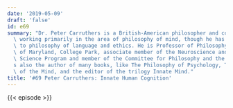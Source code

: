 ```yaml
---
date: '2019-05-09'
draft: 'false'
id: e69
summary: "Dr. Peter Carruthers is a British-American philosopher and cognitive scientist\
  \ working primarily in the area of philosophy of mind, though he has also made contributions\
  \ to philosophy of language and ethics. He is Professor of Philosophy at the University\
  \ of Maryland, College Park, associate member of the Neuroscience and Cognitive\
  \ Science Program and member of the Committee for Philosophy and the Sciences. He\u2019\
  s also the author of many books, like The Philosophy of Psychology, The Architecture\
  \ of the Mind, and the editor of the trilogy Innate Mind."
title: '#69 Peter Carruthers: Innate Human Cognition'
---
```

{{< episode >}}
